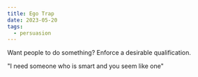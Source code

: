 ```yaml
---
title: Ego Trap
date: 2023-05-20
tags:
  - persuasion
---
```


Want people to do something? Enforce a desirable qualification.

"I need someone who is smart and you seem like one"
